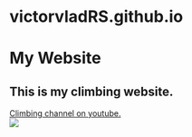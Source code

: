 # victorvladRS.github.io
<!DOCTYPE html>
<html>

<head>
    <meta charset="utf-8">
    <meta http-equiv="X-UA-Compatible" content="IE=edge">
    <meta name="viewport" content="width=device-width, initial-scale=1">
	<link rel="stylesheet" type="text/css" href="Desktop/bootstrap-template.html">
</head>
<body>
	<h1>My Website</h1>
	<div class="hero">
		<h2 id = "footer">This is my climbing website.</h2>
		<a href="https://www.youtube.com/channel/UCIRIbjrEHserQZ6O1Jd9wrg">Climbing channel on youtube.</a>
	</div>
	

<img src = "https://d36tnp772eyphs.cloudfront.net/blogs/1/2014/08/Smith-Rock-940x595.jpg">

</body>


</html>

